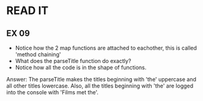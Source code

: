 # READ IT
## EX 09
* Notice how the 2 map functions are attached to eachother, this is called 'method chaining'
* What does the parseTitle function do exactly?
* Notice how all the code is in the shape of functions.

Answer:
The parseTitle makes the titles beginning with 'the' uppercase and all other titles lowercase. Also, all the titles beginning with 'the' are logged into the console with 'Films met the'.